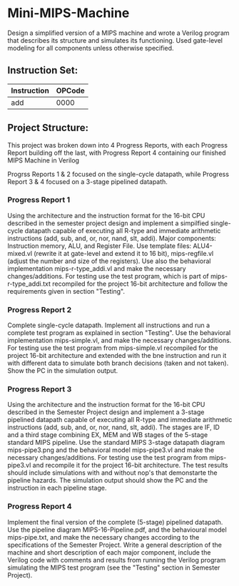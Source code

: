 # Mini-MIPS-Machine
Design a simplified version of a MIPS machine and wrote a Verilog program that describes its structure and simulates its functioning. Used gate-level modeling for all components unless otherwise specified. 

## Instruction Set:
| Instruction | OPCode |
| ----------- | ------ |
|     add     |  0000  |
## Project Structure:
This project was broken down into 4 Progress Reports, with each Progress Report building off the last, with Progress Report 4 containing our finished MIPS Machine in Verilog

Progrss Reports 1 & 2 focused on the single-cycle datapath, while Progress Report 3 & 4 focused on a 3-stage pipelined datapath.

### Progress Report 1
Using the architecture and the instruction format for the 16-bit CPU described in the semester project design and implement a simpilfied single-cycle datapath capable of executing all R-type and immediate arithmetic instructions (add, sub, and, or, nor, nand, slt, addi). Major components: Instruction memory, ALU, and Register File. Use template files: ALU4-mixed.vl (rewrite it at gate-level and extend it to 16 bit), mips-regfile.vl (adjust the number and size of the registers). Use also the behavioral implementation mips-r-type_addi.vl and make the necessary changes/additions. For testing use the test program, which is part of mips-r-type_addi.txt recompiled for the project 16-bit architecture and follow the requirements given in section "Testing".

### Progress Report 2
Complete single-cycle datapath. Implement all instructions and run a complete test program as explained in section "Testing". Use the behavioral implementation mips-simple.vl, and make the necessary changes/additions. For testing use the test program from mips-simple.vl recompiled for the project 16-bit architecture and extended with the bne instruction and run it with different data to simulate both branch decisions (taken and not taken). Show the PC in the simulation output.

### Progress Report 3
Using the architecture and the instruction format for the 16-bit CPU described in the Semester Project design and implement a 3-stage pipelined datapath capable of executing all R-type and immediate arithmetic instructions (add, sub, and, or, nor, nand, slt, addi). The stages are IF, ID and a third stage combining EX, MEM and WB stages of the 5-stage standard MIPS pipeline. Use the standard MIPS 3-stage datapath diagram mips-pipe3.png and the behavioral model mips-pipe3.vl and make the necessary changes/additions. For testing use the test program from mips-pipe3.vl and recompile it for the project 16-bit architecture. The test results should include simulations with and without nop's that demonstarte the pipeline hazards. The simulation output should show the PC and the instruction in each pipeline stage.

### Progress Report 4
Implement the final version of the complete (5-stage) pipelined datapath. Use the pipeline diagram MIPS-16-Pipeline.pdf, and the behavioural model mips-pipe.txt, and make the necessary changes according to the specifications of the Semester Project. Write a general description of the machine and short description of each major component, include the Verilog code with comments and results from running the Verilog program simulating the MIPS test program (see the "Testing" section in Semester Project).
